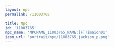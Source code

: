 ```yaml
---
layout: npc
permalink: /11003765

title: Npc
id: '11003765'
npc_name: 'NPCNAME_11003765_NAME:[F]Timaion01'
icon_url: 'portrait/npc/11003765_jackson_p.png'
---
```

